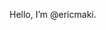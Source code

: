 Hello, I’m @ericmaki.


<!---
ericmaki/ericmaki is a ✨ special ✨ repository because its `README.md` (this file) appears on your GitHub profile.
You can click the Preview link to take a look at your changes.
--->
